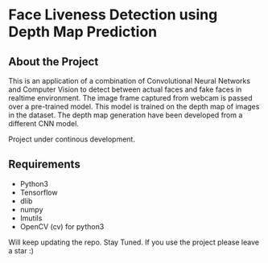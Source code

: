 # Face Liveness Detection using Depth Map Prediction

## About the Project
This is an application of a combination of Convolutional Neural Networks and Computer Vision to detect
between actual faces and fake faces in realtime environment. The image frame captured from webcam is passed over a pre-trained model. This model is trained on the depth map of images in the dataset. The depth map generation have been developed from a different CNN model.

Project under continous development.

## Requirements
* Python3
* Tensorflow
* dlib
* numpy
* Imutils
* OpenCV (cv) for python3



Will keep updating the repo.
Stay Tuned.
If you use the project please leave a star :)